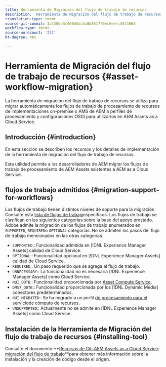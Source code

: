 ```yaml
---
title: Herramienta de Migración del flujo de trabajo de recursos
description: 'Herramienta de Migración del flujo de trabajo de recursos '
translation-type: tm+mt
source-git-commit: 3a438de3c460d4dc5a8b8617f0ec0eefc56f1665
workflow-type: tm+mt
source-wordcount: '232'
ht-degree: 46%

---
```



# Herramienta de Migración del flujo de trabajo de recursos {#asset-workflow-migration}

La herramienta de migración del flujo de trabajo de recursos se utiliza para migrar automáticamente los flujos de trabajo de procesamiento de recursos de implementaciones on-premise o AMS de AEM a perfiles de procesamiento y configuraciones OSGi para utilizarlos en AEM Assets as a Cloud Service.

## Introducción {#introduction}

En esta sección se describen los recursos y los detalles de implementación de la herramienta de migración del flujo de trabajo de recursos.

Esta utilidad permite a los desarrolladores de AEM migrar los flujos de trabajo de procesamiento de AEM Assets existentes a AEM as a Cloud Service.

## flujos de trabajo admitidos {#migration-support-for-workflows}

Los flujos de trabajo tienen distintos niveles de soporte para la migración. Consulte esta [lista de flujos de trabajo](https://github.com/adobe/aem-cloud-migration/blob/master/src/main/resources/workflowSteps.properties)específicos. Los flujos de trabajo se clasifican en las siguientes categorías sobre la base del apoyo prestado. Adobe admite la migración de los flujos de trabajo enumerados en `SUPPORTED`, `REQUIRED`o `OPTIONAL` categorías. No se admiten los pasos del flujo de trabajo mencionados en las otras categorías.

* `SUPPORTED`:: Funcionalidad admitida en [!DNL Experience Manager Assets] calidad de Cloud Service.
* `OPTIONAL`:: Funcionalidad opcional en [!DNL Experience Manager Assets] calidad de Cloud Service.
* `REQUIRED`:: Un paso requerido que se agrega al flujo de trabajo.
* `UNNECESSARY`:: La funcionalidad no es necesaria [!DNL Experience Manager Assets] como Cloud Service.
* `NUI_OOTB`:: Funcionalidad proporcionada por [Asset Compute Service](/help/assets/asset-microservices-configure-and-use.md).
* `DMS7_OOTB`:: Funcionalidad proporcionada por los [!DNL Dynamic Media] conectores predeterminados.
* `NUI_MIGRATED`:: Se ha migrado a un perfil [de procesamiento para el servicio](/help/assets/asset-microservices-configure-and-use.md)de cómputo de recursos.
* `UNSUPPORTED`:: Actualmente no se admite en [!DNL Experience Manager Assets] como Cloud Service.

## Instalación de la Herramienta de Migración del flujo de trabajo de recursos {#installing-tool}

Consulte el documento **[Recursos de Git: AEM Assets as a Cloud Service: migración del flujo de trabajo](https://github.com/adobe/aem-cloud-migration)**para obtener más información sobre la instalación y la creación de código desde el origen.
